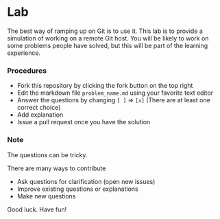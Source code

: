 # Lab

The best way of ramping up on Git is to use it. This lab is to provide a
simulation of working on a remote Git host. You will be likely to work on some
problems people have solved, but this will be part of the learning experience. 

### Procedures
- Fork this repository by clicking the fork button on the top right
- Edit the markdown file `problem_name.md` using your favorite text editor
- Answer the questions by changing `[ ]` => `[x]`
  (There are at least one correct choice)
- Add explanation
- Issue a pull request once you have the solution

### Note
The questions can be tricky.

There are many ways to contribute
- Ask questions for clarification (open new issues)
- Improve existing questions or explanations
- Make new questions

Good luck. Have fun!
